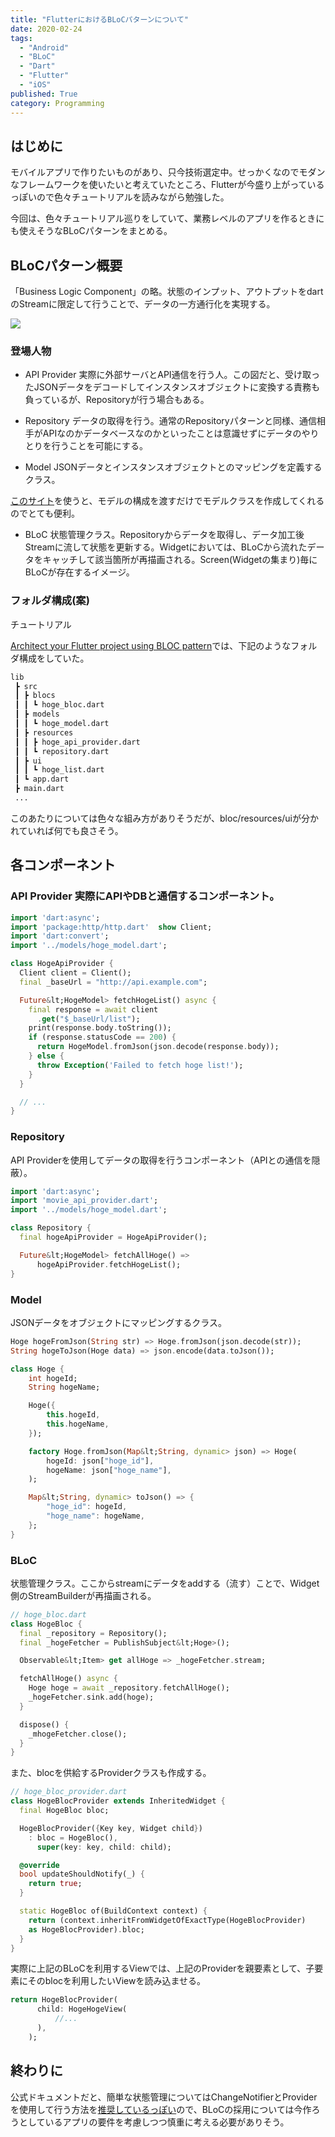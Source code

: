 ```yaml
---
title: "FlutterにおけるBLoCパターンについて"
date: 2020-02-24
tags:
  - "Android"
  - "BLoC"
  - "Dart"
  - "Flutter"
  - "iOS"
published: True
category: Programming
---
```

## はじめに

モバイルアプリで作りたいものがあり、只今技術選定中。せっかくなのでモダンなフレームワークを使いたいと考えていたところ、Flutterが今盛り上がっているっぽいので色々チュートリアルを読みながら勉強した。 

今回は、色々チュートリアル巡りをしていて、業務レベルのアプリを作るときにも使えそうなBLoCパターンをまとめる。 

<!--more-->

## BLoCパターン概要

「Business Logic Component」の略。状態のインプット、アウトプットをdartのStreamに限定して行うことで、データの一方通行化を実現する。

![](../../../../gridsome-flex-markdown-starter/src/assets/images/old/wordpress/ef72fa8c5e5212ed403a051987637e90-800x480.png)

### 登場人物

  * API Provider 実際に外部サーバとAPI通信を行う人。この図だと、受け取ったJSONデータをデコードしてインスタンスオブジェクトに変換する責務も負っているが、Repositoryが行う場合もある。 

  * Repository データの取得を行う。通常のRepositoryパターンと同様、通信相手がAPIなのかデータベースなのかといったことは意識せずにデータのやりとりを行うことを可能にする。 

  * Model JSONデータとインスタンスオブジェクトとのマッピングを定義するクラス。

[このサイト][1]を使うと、モデルの構成を渡すだけでモデルクラスを作成してくれるのでとても便利。 

  * BLoC 状態管理クラス。Repositoryからデータを取得し、データ加工後Streamに流して状態を更新する。Widgetにおいては、BLoCから流れたデータをキャッチして該当箇所が再描画される。Screen(Widgetの集まり)毎にBLoCが存在するイメージ。 

### フォルダ構成(案)

チュートリアル

[Architect your Flutter project using BLOC pattern][2]では、下記のようなフォルダ構成をしていた。 

```bash
lib
 ┣ src
 ┃ ┣ blocs
 ┃ ┃ ┗ hoge_bloc.dart
 ┃ ┣ models
 ┃ ┃ ┗ hoge_model.dart
 ┃ ┣ resources
 ┃ ┃ ┣ hoge_api_provider.dart
 ┃ ┃ ┗ repository.dart
 ┃ ┣ ui
 ┃ ┃ ┗ hoge_list.dart
 ┃ ┗ app.dart
 ┣ main.dart
 ...
 ```
 
 このあたりについては色々な組み方がありそうだが、bloc/resources/uiが分かれていれば何でも良さそう。 

## 各コンポーネント

### API Provider 実際にAPIやDBと通信するコンポーネント。 

```dart
import 'dart:async';
import 'package:http/http.dart'  show Client;
import 'dart:convert';
import '../models/hoge_model.dart';

class HogeApiProvider {
  Client client = Client();
  final _baseUrl = "http://api.example.com";

  Future&lt;HogeModel> fetchHogeList() async {
    final response = await client
      .get("$_baseUrl/list");
    print(response.body.toString());
    if (response.statusCode == 200) {
      return HogeModel.fromJson(json.decode(response.body));
    } else {
      throw Exception('Failed to fetch hoge list!');
    }
  }

  // ...
}
```

### Repository

API Providerを使用してデータの取得を行うコンポーネント（APIとの通信を隠蔽）。 

```dart
import 'dart:async';
import 'movie_api_provider.dart';
import '../models/hoge_model.dart';

class Repository {
  final hogeApiProvider = HogeApiProvider();

  Future&lt;HogeModel> fetchAllHoge() =>
      hogeApiProvider.fetchHogeList();
}
```

### Model

JSONデータをオブジェクトにマッピングするクラス。 

```dart
Hoge hogeFromJson(String str) => Hoge.fromJson(json.decode(str));
String hogeToJson(Hoge data) => json.encode(data.toJson());

class Hoge {
    int hogeId;
    String hogeName;

    Hoge({
        this.hogeId,
        this.hogeName,
    });

    factory Hoge.fromJson(Map&lt;String, dynamic> json) => Hoge(
        hogeId: json["hoge_id"],
        hogeName: json["hoge_name"],
    );

    Map&lt;String, dynamic> toJson() => {
        "hoge_id": hogeId,
        "hoge_name": hogeName,
    };
}
```

### BLoC

状態管理クラス。ここからstreamにデータをaddする（流す）ことで、Widget側のStreamBuilderが再描画される。 

```dart
// hoge_bloc.dart
class HogeBloc {
  final _repository = Repository();
  final _hogeFetcher = PublishSubject&lt;Hoge>();

  Observable&lt;Item> get allHoge => _hogeFetcher.stream;

  fetchAllHoge() async {
    Hoge hoge = await _repository.fetchAllHoge();
    _hogeFetcher.sink.add(hoge);
  }

  dispose() {
    _mhogeFetcher.close();
  }
}
```

また、blocを供給するProviderクラスも作成する。 

```dart
// hoge_bloc_provider.dart
class HogeBlocProvider extends InheritedWidget {
  final HogeBloc bloc;

  HogeBlocProvider({Key key, Widget child})
    : bloc = HogeBloc(),
      super(key: key, child: child);

  @override
  bool updateShouldNotify(_) {
    return true;
  }

  static HogeBloc of(BuildContext context) {
    return (context.inheritFromWidgetOfExactType(HogeBlocProvider)
    as HogeBlocProvider).bloc;
  }
}
```

実際に上記のBLoCを利用するViewでは、上記のProviderを親要素として、子要素にそのblocを利用したいViewを読み込ませる。 

```dart
return HogeBlocProvider(
      child: HogeHogeView(
          //...
      ),
    );
```

## 終わりに

公式ドキュメントだと、簡単な状態管理についてはChangeNotifierとProviderを使用して行う方法を[推奨しているっぽい][3]ので、BLoCの採用については今作ろうとしているアプリの要件を考慮しつつ慎重に考える必要がありそう。

 [1]: https://app.quicktype.io/#l=dart
 [2]: https://medium.com/flutterpub/architect-your-flutter-project-using-bloc-pattern-part-2-d8dd1eca9ba5
 [3]: https://flutter.dev/docs/development/data-and-backend/state-mgmt/simple#changenotifier
